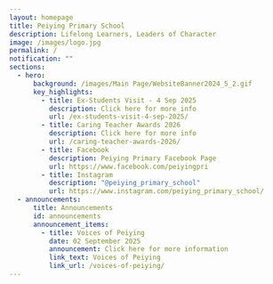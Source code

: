 ```yaml
---
layout: homepage
title: Peiying Primary School
description: Lifelong Learners, Leaders of Character
image: /images/logo.jpg
permalink: /
notification: ""
sections:
  - hero:
      background: /images/Main Page/WebsiteBanner2024_5_2.gif
      key_highlights:
        - title: Ex-Students Visit - 4 Sep 2025
          description: Click here for more info
          url: /ex-students-visit-4-sep-2025/
        - title: Caring Teacher Awards 2026
          description: Click here for more info
          url: /caring-teacher-awards-2026/
        - title: Facebook
          description: Peiying Primary Facebook Page
          url: https://www.facebook.com/peiyingpri
        - title: Instagram
          description: "@peiying_primary_school"
          url: https://www.instagram.com/peiying_primary_school/
  - announcements:
      title: Announcements
      id: announcements
      announcement_items:
        - title: Voices of Peiying
          date: 02 September 2025
          announcement: Click here for more information
          link_text: Voices of Peiying
          link_url: /voices-of-peiying/
---
```


